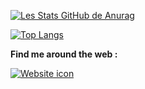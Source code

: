 [![Les Stats GitHub de Anurag](https://github-readme-stats.vercel.app/api?username=TavaresDylan&show_icons=true&theme=merko&count_private)]()

[![Top Langs](https://github-readme-stats.vercel.app/api/top-langs/?username=TavaresDylan&layout=compact)]()

**Find me around the web :**

[![Website icon](https://img.icons8.com/color/34/000000/internet--v2.png)](https://www/dt-developpement.fr)

